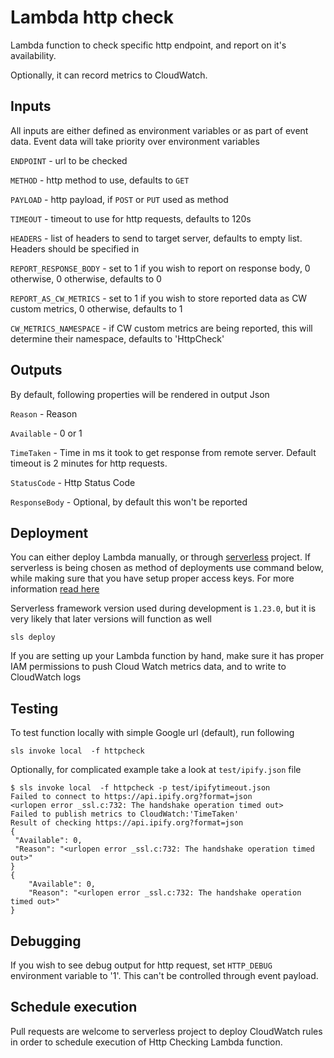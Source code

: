# Lambda http check

Lambda function to check specific http endpoint, and report on it's availability.


Optionally, it can record metrics to CloudWatch.

## Inputs

All inputs are either defined as environment variables or as part of event data. Event data
will take priority over environment variables

`ENDPOINT` - url to be checked

`METHOD` - http method to use, defaults to `GET`

`PAYLOAD` - http payload, if `POST` or `PUT` used as method

`TIMEOUT` - timeout to use for http requests, defaults to 120s

`HEADERS` - list of headers to send to target server, defaults to empty list.
Headers should be specified in

`REPORT_RESPONSE_BODY` - set to 1 if you wish to report on response body, 0
otherwise, 0 otherwise, defaults to 0

`REPORT_AS_CW_METRICS` - set to 1 if you wish to store reported data as CW
custom metrics, 0 otherwise, defaults to 1

`CW_METRICS_NAMESPACE` - if CW custom metrics are being reported, this will determine
their namespace, defaults to 'HttpCheck'



## Outputs

By default, following properties will be rendered in output Json

`Reason` - Reason

`Available` - 0 or 1

`TimeTaken` - Time in ms it took to get response from remote server. Default timeout
is 2 minutes for http requests.

`StatusCode` - Http Status Code

`ResponseBody` - Optional, by default this won't be reported


## Deployment

You can either deploy Lambda manually, or through [serverless](serverless.com) project.
If serverless is being chosen as method of deployments use command below, while
making sure that you have setup proper access keys. For more information [read here](https://serverless.com/framework/docs/providers/aws/guide/workflow/)

Serverless framework version used during development
is `1.23.0`, but it is very likely that later versions
will function as well

```
sls deploy
```

If you are setting up your Lambda function by hand, make sure it has proper IAM
permissions to push Cloud Watch metrics data, and to write to CloudWatch logs

## Testing

To test function locally with simple Google url (default), run following

```
sls invoke local  -f httpcheck
```

Optionally, for complicated example take a look at `test/ipify.json` file

```
$ sls invoke local  -f httpcheck -p test/ipifytimeout.json 
Failed to connect to https://api.ipify.org?format=json
<urlopen error _ssl.c:732: The handshake operation timed out>
Failed to publish metrics to CloudWatch:'TimeTaken'
Result of checking https://api.ipify.org?format=json
{
 "Available": 0,
 "Reason": "<urlopen error _ssl.c:732: The handshake operation timed out>"
}
{
    "Available": 0,
    "Reason": "<urlopen error _ssl.c:732: The handshake operation timed out>"
}
```

## Debugging

If you wish to see debug output for http request, set `HTTP_DEBUG` environment
variable to '1'. This can't be controlled through event payload. 

## Schedule execution 

Pull requests are welcome to serverless project to deploy CloudWatch rules in order
to schedule execution of Http Checking Lambda function. 